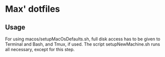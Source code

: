 # Max' dotfiles

## Usage
For using macos/setupMacOsDefaults.sh, full disk access has to be given to Terminal and Bash, and Tmux, if used.
The script setupNewMachine.sh runs all necessary, except for this step.

